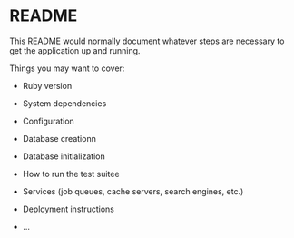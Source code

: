 # README

This README would normally document whatever steps are necessary to get the
application up and running.

Things you may want to cover:

* Ruby version

* System dependencies

* Configuration

* Database creationn

* Database initialization

* How to run the test suitee

* Services (job queues, cache servers, search engines, etc.)

* Deployment instructions

* ...
